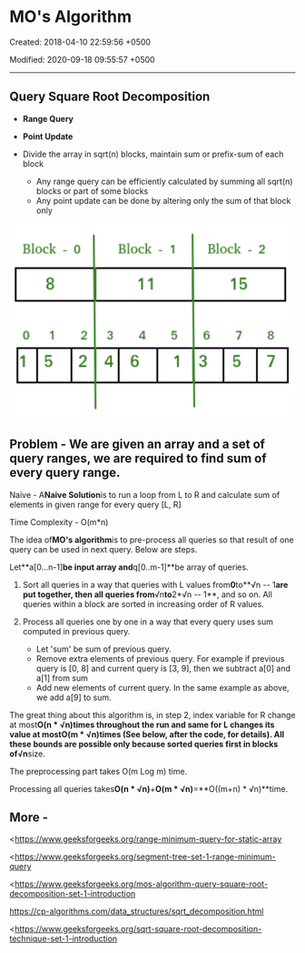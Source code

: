 # MO's Algorithm

Created: 2018-04-10 22:59:56 +0500

Modified: 2020-09-18 09:55:57 +0500

---

## Query Square Root Decomposition
-   **Range Query**
-   **Point Update**


-   Divide the array in sqrt(n) blocks, maintain sum or prefix-sum of each block
    -   Any range query can be efficiently calculated by summing all sqrt(n) blocks or part of some blocks
    -   Any point update can be done by altering only the sum of that block only

![image](media/MO's-Algorithm-image1.png)

## Problem - We are given an array and a set of query ranges, we are required to find sum of every query range.

Naive - A**Naive Solution**is to run a loop from L to R and calculate sum of elements in given range for every query [L, R]

Time Complexity - O(m*n)

The idea of**MO's algorithm**is to pre-process all queries so that result of one query can be used in next query. Below are steps.

Let**a[0...n-1]**be input array and**q[0..m-1]**be array of queries.

1.  Sort all queries in a way that queries with L values from**0**to**√n -- 1**are put together, then all queries from**√n**to**2*√n -- 1**, and so on. All queries within a block are sorted in increasing order of R values.

2.  Process all queries one by one in a way that every query uses sum computed in previous query.
    -   Let 'sum' be sum of previous query.
    -   Remove extra elements of previous query. For example if previous query is [0, 8] and current query is [3, 9], then we subtract a[0] and a[1] from sum
    -   Add new elements of current query. In the same example as above, we add a[9] to sum.

The great thing about this algorithm is, in step 2, index variable for R change at most**O(n * √n)**times throughout the run and same for L changes its value at most**O(m * √n)**times (See below, after the code, for details). All these bounds are possible only because sorted queries first in blocks of**√n**size.

The preprocessing part takes O(m Log m) time.

Processing all queries takes**O(n * √n)**+**O(m * √n)**=**O((m+n) * √n)**time.

## More -

<https://www.geeksforgeeks.org/range-minimum-query-for-static-array

<https://www.geeksforgeeks.org/segment-tree-set-1-range-minimum-query

<https://www.geeksforgeeks.org/mos-algorithm-query-square-root-decomposition-set-1-introduction

<https://cp-algorithms.com/data_structures/sqrt_decomposition.html>

<https://www.geeksforgeeks.org/sqrt-square-root-decomposition-technique-set-1-introduction
